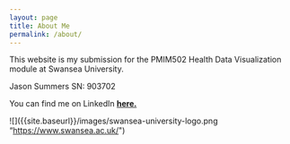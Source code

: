 ```yaml
---
layout: page
title: About Me
permalink: /about/
---
```


This website is my submission for the PMIM502 Health Data Visualization module at Swansea University.  

Jason Summers
SN: 903702

You can find me on LinkedIn **[here.](https://www.linkedin.com/in/jmsummers98/)**

![]({{site.baseurl}}/images/swansea-university-logo.png “https://www.swansea.ac.uk/")
